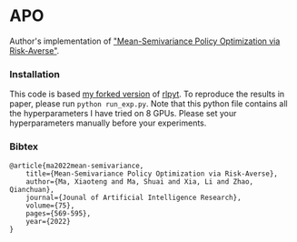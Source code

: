 # APO
Author's implementation of ["Mean-Semivariance Policy Optimization via Risk-Averse"](https://arxiv.org/abs/2206.07376).


### Installation
This code is based [my forked version](https://github.com/xtma/rlpyt) of [rlpyt](https://github.com/astooke/rlpyt). To reproduce the results in paper, please run `python run_exp.py`. Note that this python file contains all the hyperparameters I have tried on 8 GPUs. Please set your hyperparameters manually before your experiments.

### Bibtex

```
@article{ma2022mean-semivariance,
    title={Mean-Semivariance Policy Optimization via Risk-Averse},
    author={Ma, Xiaoteng and Ma, Shuai and Xia, Li and Zhao, Qianchuan},
    journal={Jounal of Artificial Intelligence Research},
    volume={75},
    pages={569-595},
    year={2022}
}
```
